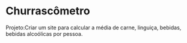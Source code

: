 # Churrascômetro
 Projeto:Criar um site para calcular a média de carne, linguiça, bebidas, bebidas alcoólicas por pessoa.
